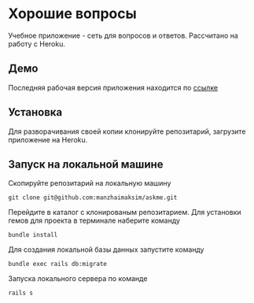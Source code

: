 # Хорошие вопросы

Учебное приложение - сеть для вопросов и ответов.
Рассчитано на работу с Heroku.

## Демо
Последняя рабочая версия приложения находится по [ссылке](https://polar-dusk-50616.herokuapp.com/)

## Установка
Для разворачивания своей копии клонируйте репозитарий, загрузите приложение на Heroku.

## Запуск на локальной машине
Скопируйте репозитарий на локальную машину
```
git clone git@github.com:manzhaimaksim/askme.git
```

Перейдите в каталог с клонированым репозитарием. Для установки гемов для проекта в терминале наберите команду 
```
bundle install
```

Для создания локальной базы данных запустите команду
```
bundle exec rails db:migrate
```

Запуска локального сервера по команде
```
rails s
```

